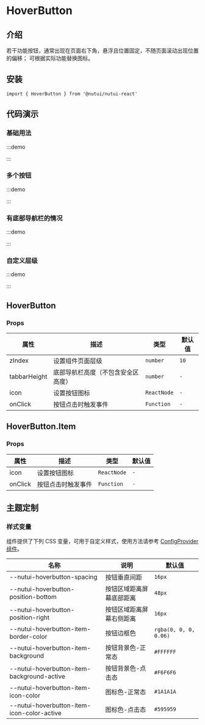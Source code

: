 # HoverButton

## 介绍

若干功能按钮，通常出现在页面右下角，悬浮且位置固定，不随页面滚动出现位置的偏移； 可根据实际功能替换图标。

## 安装

```tsx
import { HoverButton } from '@nutui/nutui-react'
```

## 代码演示

### 基础用法

:::demo

<CodeBlock src='h5/demo1.tsx'></CodeBlock>

:::

### 多个按钮

:::demo

<CodeBlock src='h5/demo2.tsx'></CodeBlock>

:::

### 有底部导航栏的情况

:::demo

<CodeBlock src='h5/demo3.tsx'></CodeBlock>

:::

### 自定义层级

:::demo

<CodeBlock src='h5/demo4.tsx'></CodeBlock>

:::

## HoverButton

### Props

| 属性 | 描述 | 类型 | 默认值 |
| --- | --- | --- | --- |
| zIndex | 设置组件页面层级 | `number` | `10` |
| tabbarHeight | 底部导航栏高度（不包含安全区高度） | `number` | `-` |
| icon | 设置按钮图标 | `ReactNode` | `-` |
| onClick | 按钮点击时触发事件 | `Function` | `-` |

## HoverButton.Item

### Props

| 属性 | 描述 | 类型 | 默认值 |
| --- | --- | --- | --- |
| icon | 设置按钮图标 | `ReactNode` | `-` |
| onClick | 按钮点击时触发事件 | `Function` | `-` |

## 主题定制

### 样式变量

组件提供了下列 CSS 变量，可用于自定义样式，使用方法请参考 [ConfigProvider 组件](#/zh-CN/component/configprovider)。

| 名称 | 说明 | 默认值 |
| --- | --- | --- |
| \--nutui-hoverbutton-spacing | 按钮垂直间距 | `16px` |
| \--nutui-hoverbutton-position-bottom | 按钮区域距离屏幕底部距离 | `48px` |
| \--nutui-hoverbutton-position-right | 按钮区域距离屏幕右侧距离 | `16px` |
| \--nutui-hoverbutton-item-border-color | 按钮边框色 | `rgba(0, 0, 0, 0.06)` |
| \--nutui-hoverbutton-item-background | 按钮背景色-正常态 | `#FFFFFF` |
| \--nutui-hoverbutton-item-background-active | 按钮背景色-点击态 | `#F6F6F6` |
| \--nutui-hoverbutton-item-icon-color | 图标色-正常态 | `#1A1A1A` |
| \--nutui-hoverbutton-item-icon-color-active | 图标色-点击态 | `#595959` |
